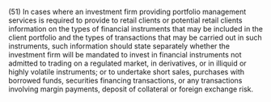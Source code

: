 (51) In cases where an investment firm providing portfolio management services is required to provide to retail clients or potential retail clients information on the types of financial instruments that may be included in the client portfolio and the types of transactions that may be carried out in such instruments, such information should state separately whether the investment firm will be mandated to invest in financial instruments not admitted to trading on a regulated market, in derivatives, or in illiquid or highly volatile instruments; or to undertake short sales, purchases with borrowed funds, securities financing transactions, or any transactions involving margin payments, deposit of collateral or foreign exchange risk.
